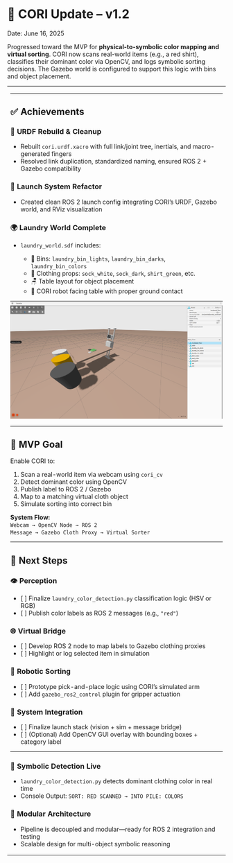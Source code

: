 # 📢 CORI Update – v1.2
Date:</strong> June 16, 2025

Progressed toward the MVP for <strong>physical-to-symbolic color mapping and virtual sorting</strong>. CORI now scans real-world items (e.g., a red shirt), classifies their dominant color via OpenCV, and logs symbolic sorting decisions. The Gazebo world is configured to support this logic with bins and object placement.

<table>
<tr>
<td>

---

<h2>✅ Achievements</h2>

<h3>🤖 URDF Rebuild & Cleanup</h3>
<ul>
<li>Rebuilt <code>cori.urdf.xacro</code> with full link/joint tree, inertials, and macro-generated fingers</li>
<li>Resolved link duplication, standardized naming, ensured ROS 2 + Gazebo compatibility</li>
</ul>

<h3>🚀 Launch System Refactor</h3>
<ul>
<li>Created clean ROS 2 launch config integrating CORI’s URDF, Gazebo world, and RViz visualization</li>
</ul>

<h3>🌍 Laundry World Complete</h3>
<ul>
<li><code>laundry_world.sdf</code> includes:</li>
<ul>
<li>🧺 Bins: <code>laundry_bin_lights</code>, <code>laundry_bin_darks</code>, <code>laundry_bin_colors</code></li>
<li>👕 Clothing props: <code>sock_white</code>, <code>sock_dark</code>, <code>shirt_green</code>, etc.</li>
<li>🪑 Table layout for object placement</li>
<li>🧍 CORI robot facing table with proper ground contact</li>
</ul>
</ul>

<img src="https://github.com/J-Uptegraph/CORI/blob/main/assets/imgs/CORI_Gazebo_Sim_v1.png" width="1080px"/>

---

<h2>🎯 MVP Goal</h2>

Enable CORI to:
<ol>
<li>Scan a real-world item via webcam using <code>cori_cv</code></li>
<li>Detect dominant color using OpenCV</li>
<li>Publish label to ROS 2 / Gazebo</li>
<li>Map to a matching virtual cloth object</li>
<li>Simulate sorting into correct bin</li>
</ol>

<strong>System Flow:</strong><br>
<code>Webcam → OpenCV Node → ROS 2 Message → Gazebo Cloth Proxy → Virtual Sorter</code>

---

<h2>🔧 Next Steps</h2>

<h3>👁️ Perception</h3>
<ul>
<li>[ ] Finalize <code>laundry_color_detection.py</code> classification logic (HSV or RGB)</li>
<li>[ ] Publish color labels as ROS 2 messages (e.g., <code>"red"</code>)</li>
</ul>

<h3>🌐 Virtual Bridge</h3>
<ul>
<li>[ ] Develop ROS 2 node to map labels to Gazebo clothing proxies</li>
<li>[ ] Highlight or log selected item in simulation</li>
</ul>

<h3>🤖 Robotic Sorting</h3>
<ul>
<li>[ ] Prototype pick-and-place logic using CORI’s simulated arm</li>
<li>[ ] Add <code>gazebo_ros2_control</code> plugin for gripper actuation</li>
</ul>

<h3>🧩 System Integration</h3>
<ul>
<li>[ ] Finalize launch stack (vision + sim + message bridge)</li>
<li>[ ] (Optional) Add OpenCV GUI overlay with bounding boxes + category label</li>
</ul>

---

<h3>🧠 Symbolic Detection Live</h3>
<ul>
<li><code>laundry_color_detection.py</code> detects dominant clothing color in real time</li>
<li>Console Output: <code>SORT: RED SCANNED → INTO PILE: COLORS</code></li>
</ul>

<h3>🧩 Modular Architecture</h3>
<ul>
<li>Pipeline is decoupled and modular—ready for ROS 2 integration and testing</li>
<li>Scalable design for multi-object symbolic reasoning</li>
</ul>

</td>
</tr>
</table>
